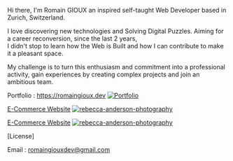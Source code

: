 Hi there, I'm Romain GIOUX an inspired self-taught
Web Developer based in Zurich, Switzerland.

I love discovering new technologies and Solving Digital Puzzles.
Aiming for a career reconversion, since the last 2 years,  
I didn't stop to learn how the Web is Built and how I can contribute 
to make it a pleasant space.
    
My challenge is to turn this enthusiasm and commitment into a
professional activity, gain experiences by
creating complex projects and join an ambitious team.

 Portfolio : https://romaingioux.dev
 [![Portfolio](https://res.cloudinary.com/dokbrxcp2/image/upload/v1647000989/images/portfolio_copie_hvfwh6.png)](https://github.com/nordend4000/portfolio)

<a href="https://github.com/nordend4000/rebecca-anderson-photography">E-Commerce Website</a>
[![rebecca-anderson-photography](https://res.cloudinary.com/dokbrxcp2/image/upload/v1647001941/images/Capture_d_%C3%A9cran_2022-03-11_%C3%A0_13.31.16_2_cblkuj.png)](https://github.com/nordend4000/rebecca-anderson-photography)

<a href="https://github.com/nordend4000/rebecca-anderson-photography">E-Commerce Website</a>
[![rebecca-anderson-photography](https://res.cloudinary.com/dokbrxcp2/image/upload/v1647001941/images/Capture_d_%C3%A9cran_2022-03-11_%C3%A0_13.31.16_2_cblkuj.png)](https://github.com/nordend4000/rebecca-anderson-photography)


  [License]

   Email : romaingiouxdev@gmail.com  
   

